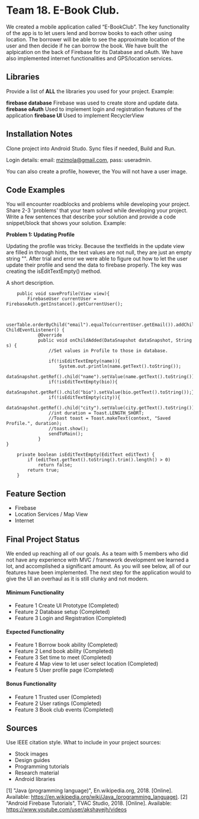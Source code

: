 # Team 18. E-Book Club.

We created  a mobile application called “E-BookClub”. The key functionality of the app is to let
users lend and borrow books to each other using location. The borrower will be able to see the
approximate location of the user and then decide if he can borrow the book. We have built the aplpication
on the back of Firebase for its Database and oAuth. We have also implemented internet functionalities and
GPS/location services.

## Libraries
Provide a list of **ALL** the libraries you used for your project. Example:

**firebase database** Firebase was used to create store and update data.
**firebase oAuth** Used to implement login and registration features of the application
**firebase UI** Used to implement RecyclerView



## Installation Notes
Clone project into Android Studo. Sync files if needed, Build and Run.

Login details: email: mzimola@gmail.com, pass: useradmin.

You can also create a profile, however, the You will not have a user image.


## Code Examples
You will encounter roadblocks and problems while developing your project. Share 2-3 'problems' that your team solved while developing your project. Write a few sentences that describe your solution and provide a code snippet/block that shows your solution. Example:

**Problem 1: Updating Profile**

Updating the profile was tricky. Because the textfields in the update view are filled in through hints, the
text values are not null, they are just an empty string "". After trial and error we were able to figure out
how to let the user update their profile and send the data to firebase properly. The key was creating the isEditTextEmpty() method.

A short description.
```
    public void saveProfile(View view){
        FirebaseUser currentUser = FirebaseAuth.getInstance().getCurrentUser();


        userTable.orderByChild("email").equalTo(currentUser.getEmail()).addChildEventListener(new ChildEventListener() {
            @Override
            public void onChildAdded(DataSnapshot dataSnapshot, String s) {
                //Set values in Profile to those in database.

                if(!isEditTextEmpty(name)){
                    System.out.println(name.getText().toString());
                    dataSnapshot.getRef().child("name").setValue(name.getText().toString());}
                if(!isEditTextEmpty(bio)){
                    dataSnapshot.getRef().child("bio").setValue(bio.getText().toString());}
                if(!isEditTextEmpty(city)){
                    dataSnapshot.getRef().child("city").setValue(city.getText().toString());}
                //int duration = Toast.LENGTH_SHORT;
                //Toast toast = Toast.makeText(context, "Saved Profile.", duration);
                //toast.show();
                sendToMain();
            }
}

    private boolean isEditTextEmpty(EditText editText) {
        if (editText.getText().toString().trim().length() > 0)
            return false;
        return true;
    }
```

## Feature Section
- Firebase
- Location Services / Map View
- Internet


## Final Project Status

We ended up reaching all of our goals. As a team with 5 members who did not have any experience with MVC / framework development
we learned a lot, and accomplished a significant amount. As you will see below, all of our features have been implemented. The next step for
the application would to give the UI an overhaul as it is still clunky and not modern.

#### Minimum Functionality
- Feature 1 Create UI Prototype (Completed)
- Feature 2 Database setup (Completed)
- Feature 3 Login and Registration (Completed)

#### Expected Functionality
- Feature 1 Borrow book ability (Completed)
- Feature 2 Lend book ability (Completed)
- Feature 3 Set time to meet (Completed)
- Feature 4 Map view to let user select location (Completed)
- Feature 5 User profile page (Completed)

#### Bonus Functionality
- Feature 1 Trusted user (Completed)
- Feature 2 User ratings (Completed)
- Feature 3 Book club events (Completed)

## Sources
Use IEEE citation style.
What to include in your project sources:
- Stock images
- Design guides
- Programming tutorials
- Research material
- Android libraries

[1] "Java (programming language)", En.wikipedia.org, 2018. [Online]. Available: https://en.wikipedia.org/wiki/Java_(programming_language).
[2] "Android Firebase Tutorials", TVAC Studio, 2018. [Online]. Available: https://www.youtube.com/user/akshayejh/videos